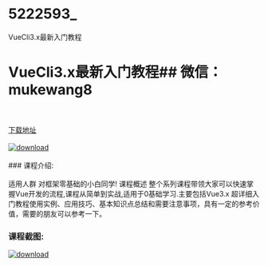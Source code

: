 # 5222593_
VueCli3.x最新入门教程
# VueCli3.x最新入门教程## 微信：mukewang8
<br/></br>[下载地址](http://www.36tz.cn/article/5222593 "下载地址")
<br/></br>[![download](http://36tz.cn/muke_img/2022_01_1-57-300x279.png "下载地址")](http://www.36tz.cn/article/5222593 "下载地址")
<br/></br>### 课程介绍:<br/></br>适用人群
对框架零基础的小白同学!
课程概述
整个系列课程带领大家可以快速掌握Vue开发的流程,课程从简单到实战,适用于0基础学习.主要包括Vue3.x 超详细入门教程使用实例、应用技巧、基本知识点总结和需要注意事项，具有一定的参考价值，需要的朋友可以参考一下。

### 课程截图:
[![download](http://36tz.cn/muke_img/2022_01_2-56.png "下载地址")](http://www.36tz.cn/article/5222593 "下载地址")
